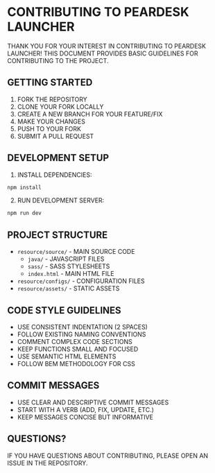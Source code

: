 # CONTRIBUTING TO PEARDESK LAUNCHER

THANK YOU FOR YOUR INTEREST IN CONTRIBUTING TO PEARDESK LAUNCHER! THIS DOCUMENT PROVIDES BASIC GUIDELINES FOR CONTRIBUTING TO THE PROJECT.

## GETTING STARTED

1. FORK THE REPOSITORY
2. CLONE YOUR FORK LOCALLY
3. CREATE A NEW BRANCH FOR YOUR FEATURE/FIX
4. MAKE YOUR CHANGES
5. PUSH TO YOUR FORK
6. SUBMIT A PULL REQUEST

## DEVELOPMENT SETUP

1. INSTALL DEPENDENCIES:
```bash
npm install
```

2. RUN DEVELOPMENT SERVER:
```bash
npm run dev
```

## PROJECT STRUCTURE

- `resource/source/` - MAIN SOURCE CODE
  - `java/` - JAVASCRIPT FILES
  - `sass/` - SASS STYLESHEETS
  - `index.html` - MAIN HTML FILE
- `resource/configs/` - CONFIGURATION FILES
- `resource/assets/` - STATIC ASSETS

## CODE STYLE GUIDELINES

- USE CONSISTENT INDENTATION (2 SPACES)
- FOLLOW EXISTING NAMING CONVENTIONS
- COMMENT COMPLEX CODE SECTIONS
- KEEP FUNCTIONS SMALL AND FOCUSED
- USE SEMANTIC HTML ELEMENTS
- FOLLOW BEM METHODOLOGY FOR CSS

## COMMIT MESSAGES

- USE CLEAR AND DESCRIPTIVE COMMIT MESSAGES
- START WITH A VERB (ADD, FIX, UPDATE, ETC.)
- KEEP MESSAGES CONCISE BUT INFORMATIVE

## QUESTIONS?

IF YOU HAVE QUESTIONS ABOUT CONTRIBUTING, PLEASE OPEN AN ISSUE IN THE REPOSITORY.

